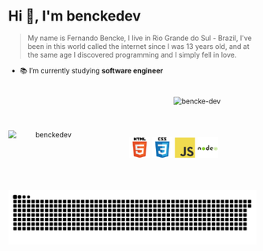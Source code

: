 <h1 align="left">Hi 👋, I'm benckedev</h1>

> My name is Fernando Bencke, I live in Rio Grande do Sul - Brazil, I've been in this world called the internet since I was 13 years old, and at the same age I discovered programming and I simply fell in love.

- 📚 I’m currently studying **software engineer**

#

<img src="https://media.discordapp.net/attachments/947502692983509033/1095057216391872552/enomenda_fer.png" min-width="33.3%" max-width="33.3%" width="33.3%" align="right" alt="bencke-dev" />

<p align="center"><br><br><br><br>

<img src="https://github-readme-stats.vercel.app/api/top-langs?username=benckedev&show_icons=true&locale=en&layout=compact&theme=dark" width="33.3%" align="left" alt="benckedev" />

<p align="center" width="33.3%">
<a align="center" href="https://www.w3.org/html/" target="_blank" rel="noreferrer">
<img src="https://raw.githubusercontent.com/devicons/devicon/master/icons/html5/html5-original-wordmark.svg" alt="html5" width="42px" height="42px"/></a>
<a align="center" href="https://www.w3schools.com/css/" target="_blank" rel="noreferrer">
<img src="https://raw.githubusercontent.com/devicons/devicon/master/icons/css3/css3-original-wordmark.svg" alt="css3" width="42px" height="42px"/></a>
<a align="center" href="https://developer.mozilla.org/en-US/docs/Web/JavaScript" target="_blank" rel="noreferrer"><img src="https://raw.githubusercontent.com/devicons/devicon/master/icons/javascript/javascript-original.svg" alt="javascript" width="42px" height="42px"/></a>
<a align="center" href="https://nodejs.org" target="_blank" rel="noreferrer"> <img src="https://raw.githubusercontent.com/devicons/devicon/master/icons/nodejs/nodejs-original-wordmark.svg" alt="nodejs" width="42px" height="42px"/></a>
</p>
</p>

<br><br>

![Snake animation](https://github.com/yooout/yooout/blob/output/github-contribution-grid-snake.svg)
